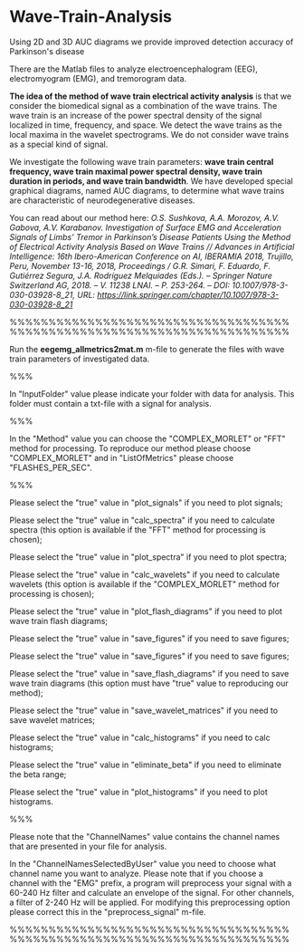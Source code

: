 # Wave-Train-Analysis
Using 2D and 3D AUC diagrams we provide improved detection accuracy of Parkinson's disease

There are the Matlab files to analyze electroencephalogram (EEG), electromyogram (EMG), and tremorogram data.

<b>The idea of the method of wave train electrical activity analysis</b> is that we consider the biomedical signal as a combination of the wave trains. The wave train is an increase of the power spectral density of the signal localized in time, frequency, and space. We detect the wave trains as the local maxima in the wavelet spectrograms. We do not consider wave trains as a special kind of signal. 

We investigate the following wave train parameters: <b>wave train central frequency, wave train maximal power spectral density, wave train duration in periods, and wave train bandwidth</b>. We have developed special graphical diagrams, named AUC diagrams, to determine what wave trains are characteristic of neurodegenerative diseases. 

You can read about our method here: <i>O.S. Sushkova, A.A. Morozov, A.V. Gabova, A.V. Karabanov. Investigation of Surface EMG and Acceleration Signals of Limbs’ Tremor in Parkinson’s Disease Patients Using the Method of Electrical Activity Analysis Based on Wave Trains // Advances in Artificial Intelligence: 16th Ibero-American Conference on AI, IBERAMIA 2018, Trujillo, Peru, November 13-16, 2018, Proceedings / G.R. Simari, F. Eduardo, F. Gutiérrez Segura, J.A. Rodríguez Melquiades (Eds.). – Springer Nature Switzerland AG, 2018. – V. 11238 LNAI. – P. 253-264. – DOI: 10.1007/978-3-030-03928-8_21, URL: https://link.springer.com/chapter/10.1007/978-3-030-03928-8_21</i> 

%%%%%%%%%%%%%%%%%%%%%%%%%%%%%%%%%%%%%%%%%%%%%%%%%%%%%%%%%%%%%%%%%%%%%%%%

Run the <b>eegemg_allmetrics2mat.m</b> m-file to generate the files with wave train parameters of investigated data.

%%%

In "InputFolder" value please indicate your folder with data for analysis. This folder must contain a txt-file with a signal for analysis. 

%%%

In the "Method" value you can choose the "COMPLEX_MORLET" or "FFT" method for processing. To reproduce our method please choose "COMPLEX_MORLET" and in "ListOfMetrics" please choose "FLASHES_PER_SEC". 

%%%

Please select the "true" value in "plot_signals" if you need to plot signals;

Please select the "true" value in "calc_spectra" if you need to calculate spectra (this option is available if the "FFT" method for processing is chosen);

Please select the "true" value in "plot_spectra" if you need to plot spectra;

Please select the "true" value in "calc_wavelets" if you need to calculate wavelets (this option is available if the "COMPLEX_MORLET" method for processing is chosen);

Please select the "true" value in "plot_flash_diagrams" if you need to plot wave train flash diagrams;

Please select the "true" value in "save_figures" if you need to save figures;

Please select the "true" value in "save_figures" if you need to save figures;

Please select the "true" value in "save_flash_diagrams" if you need to save wave train diagrams (this option must have "true" value to reproducing our method);

Please select the "true" value in "save_wavelet_matrices" if you need to save wavelet matrices;

Please select the "true" value in "calc_histograms" if you need to calc histograms;

Please select the "true" value in "eliminate_beta" if you need to eliminate the beta range;

Please select the "true" value in "plot_histograms" if you need to plot histograms.

%%%

Please note that the "ChannelNames" value contains the channel names that are presented in your file for analysis.

In the "ChannelNamesSelectedByUser" value you need to choose what channel name you want to analyze. Please note that if you choose a channel with the "EMG" prefix, a program will preprocess your signal with a 60-240 Hz filter and calculate an envelope of the signal. For other channels, a filter of 2-240 Hz will be applied. For modifying this preprocessing option please correct this in the "preprocess_signal" m-file.

%%%%%%%%%%%%%%%%%%%%%%%%%%%%%%%%%%%%%%%%%%%%%%%%%%%%%%%%%%%%%%%%%%%%%%%%
